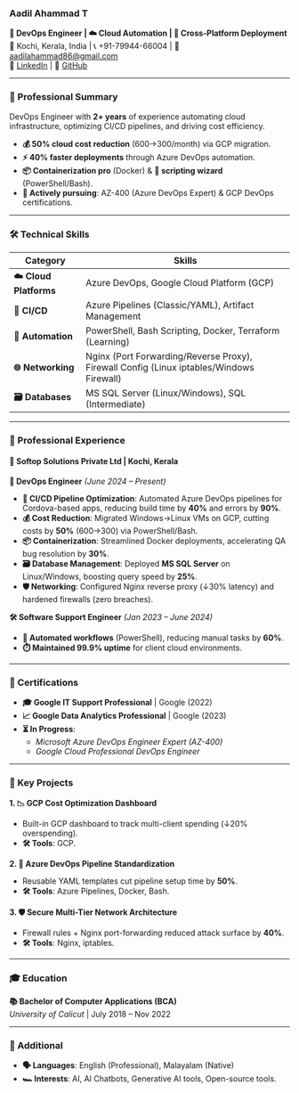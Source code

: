 ### **Aadil Ahammad T**  
**🚀 DevOps Engineer | ☁️ Cloud Automation | 🔄 Cross-Platform Deployment**  
📍 Kochi, Kerala, India | 📞 +91-79944-66004 | 📧 aadilahammad86@gmail.com  
🔗 [LinkedIn](https://www.linkedin.com/in/aadilahammad-t) | 🐙 [GitHub](https://github.com/aadilahammad86)  

---

### **📌 Professional Summary**  
DevOps Engineer with **2+ years** of experience automating cloud infrastructure, optimizing CI/CD pipelines, and driving cost efficiency.  
- **💰 50% cloud cost reduction** ($600→$300/month) via GCP migration.  
- **⚡ 40% faster deployments** through Azure DevOps automation.  
- **📦 Containerization pro** (Docker) & **🔧 scripting wizard** (PowerShell/Bash).  
- **🎯 Actively pursuing**: AZ-400 (Azure DevOps Expert) & GCP DevOps certifications.  

---

### **🛠️ Technical Skills**  
| **Category**       | **Skills**                                                                                     |  
|---------------------|-----------------------------------------------------------------------------------------------|  
| **☁️ Cloud Platforms** | Azure DevOps, Google Cloud Platform (GCP)                                                   |  
| **🔄 CI/CD**          | Azure Pipelines (Classic/YAML), Artifact Management                                         |  
| **🤖 Automation**     | PowerShell, Bash Scripting, Docker, Terraform (Learning)                                    |  
| **🌐 Networking**     | Nginx (Port Forwarding/Reverse Proxy), Firewall Config (Linux iptables/Windows Firewall)    |  
| **🗃️ Databases**     | MS SQL Server (Linux/Windows), SQL (Intermediate)                                           |  

---

### **💼 Professional Experience**  

#### **🏢 Softop Solutions Private Ltd** | Kochi, Kerala  
**🔧 DevOps Engineer** *(June 2024 – Present)*  
- **🚀 CI/CD Pipeline Optimization**: Automated Azure DevOps pipelines for Cordova-based apps, reducing build time by **40%** and errors by **90%**.  
- **💰 Cost Reduction**: Migrated Windows→Linux VMs on GCP, cutting costs by **50%** ($600→$300) via PowerShell/Bash.  
- **📦 Containerization**: Streamlined Docker deployments, accelerating QA bug resolution by **30%**.  
- **🗃️ Database Management**: Deployed **MS SQL Server** on Linux/Windows, boosting query speed by **25%**.  
- **🛡️ Networking**: Configured Nginx reverse proxy (↓30% latency) and hardened firewalls (zero breaches).  

**🛠️ Software Support Engineer** *(Jan 2023 – June 2024)*  
- **🤖 Automated workflows** (PowerShell), reducing manual tasks by **60%**.  
- **⏱️ Maintained 99.9% uptime** for client cloud environments.  

---

### **📜 Certifications**  
- **🎓 Google IT Support Professional** | Google (2022)  
- **📈 Google Data Analytics Professional** | Google (2023)  
- **⏳ In Progress**:  
  - *Microsoft Azure DevOps Engineer Expert (AZ-400)*  
  - *Google Cloud Professional DevOps Engineer*  

---

### **🔑 Key Projects**  
**1. 📉 GCP Cost Optimization Dashboard**  
- Built-in GCP dashboard to track multi-client spending (↓20% overspending).  
- **🛠️ Tools**: GCP.  

**2. 🔄 Azure DevOps Pipeline Standardization**  
- Reusable YAML templates cut pipeline setup time by **50%**.  
- **🛠️ Tools**: Azure Pipelines, Docker, Bash.  

**3. 🛡️ Secure Multi-Tier Network Architecture**  
- Firewall rules + Nginx port-forwarding reduced attack surface by **40%**.  
- **🛠️ Tools**: Nginx, iptables.  

---

### **🎓 Education**  
**📚 Bachelor of Computer Applications (BCA)**  
*University of Calicut* | July 2018 – Nov 2022  

---

### **🌟 Additional**  
- **🗣️ Languages**: English (Professional), Malayalam (Native)  
- **🏎️ Interests**: AI, AI Chatbots, Generative AI tools, Open-source tools.  

<!-- ---

### **📝 ATS Optimization Tips**  
- **🔍 Keywords**: Mirror job descriptions (e.g., "CI/CD," "Azure DevOps," "Docker").  
- **📊 Metrics**: Every bullet has quantifiable results (e.g., "40% faster builds").  
- **📄 Format**: Clean headings + reverse-chronological order. Save as **PDF**.  

---

**Ready to stand out!** 🚀 Use this version for both ATS and human recruiters. -->
